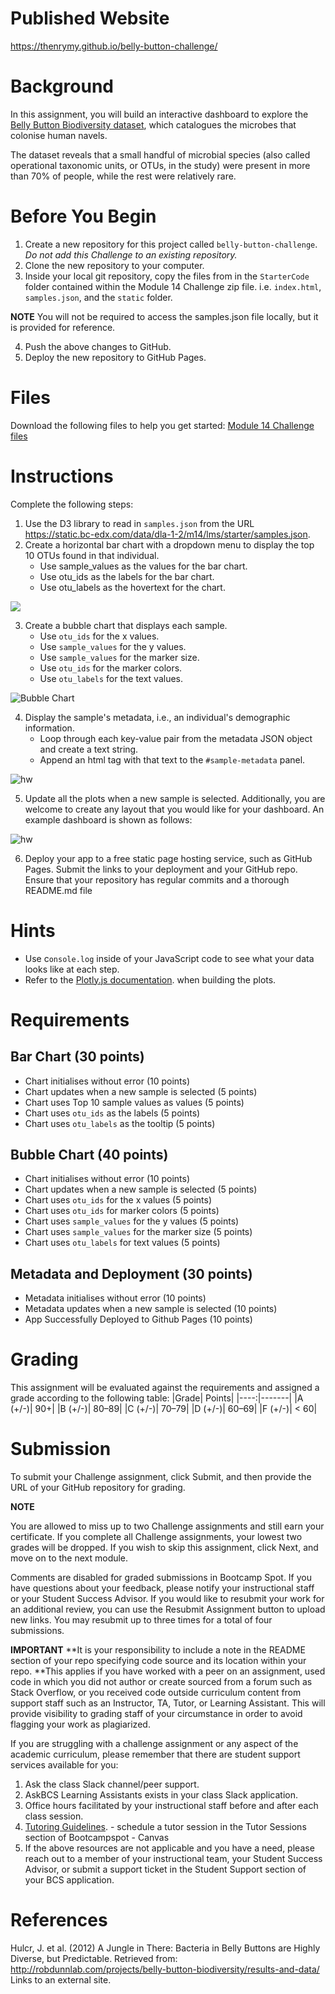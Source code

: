 # Published Website
https://thenrymy.github.io/belly-button-challenge/

# Background

In this assignment, you will build an interactive dashboard to explore the [Belly Button Biodiversity dataset](http://robdunnlab.com/projects/belly-button-biodiversity/), which catalogues the microbes that colonise human navels.

The dataset reveals that a small handful of microbial species (also called operational taxonomic units, or OTUs, in the study) were present in more than 70% of people, while the rest were relatively rare.

# Before You Begin

1. Create a new repository for this project called `belly-button-challenge`. _Do not add this Challenge to an existing repository._
2. Clone the new repository to your computer.
3. Inside your local git repository, copy the files from in the `StarterCode` folder contained within the Module 14 Challenge zip file. i.e. `index.html`, `samples.json`, and the `static` folder.

**NOTE**
You will not be required to access the samples.json file locally, but it is provided for reference.

4. Push the above changes to GitHub.
5. Deploy the new repository to GitHub Pages.

# Files

Download the following files to help you get started:
[Module 14 Challenge files](https://static.bc-edx.com/data/dla-1-2/m14/lms/starter/Starter_Code.zip)

# Instructions

Complete the following steps:

1. Use the D3 library to read in `samples.json` from the URL https://static.bc-edx.com/data/dla-1-2/m14/lms/starter/samples.json.
2. Create a horizontal bar chart with a dropdown menu to display the top 10 OTUs found in that individual.
   - Use sample_values as the values for the bar chart.
   - Use otu_ids as the labels for the bar chart.
   - Use otu_labels as the hovertext for the chart.

![](https://static.bc-edx.com/data/dla-1-2/m14/lms/img/hw01.jpg)

3. Create a bubble chart that displays each sample.
   - Use `otu_ids` for the x values.
   - Use `sample_values` for the y values.
   - Use `sample_values` for the marker size.
   - Use `otu_ids` for the marker colors.
   - Use `otu_labels` for the text values.

![Bubble Chart](https://static.bc-edx.com/data/dla-1-2/m14/lms/img/bubble_chart.jpg)

4. Display the sample's metadata, i.e., an individual's demographic information.
   - Loop through each key-value pair from the metadata JSON object and create a text string.
   - Append an html tag with that text to the `#sample-metadata` panel.

![hw](https://static.bc-edx.com/data/dla-1-2/m14/lms/img/hw03.jpg)

5. Update all the plots when a new sample is selected. Additionally, you are welcome to create any layout that you would like for your dashboard. An example dashboard is shown as follows:

![hw](https://static.bc-edx.com/data/dla-1-2/m14/lms/img/hw02.jpg)

6. Deploy your app to a free static page hosting service, such as GitHub Pages. Submit the links to your deployment and your GitHub repo. Ensure that your repository has regular commits and a thorough README.md file

# Hints

- Use c`onsole.log` inside of your JavaScript code to see what your data looks like at each step.
- Refer to the [Plotly.js documentation](https://plot.ly/javascript/). when building the plots.

# Requirements

## Bar Chart (30 points)

- Chart initialises without error (10 points)
- Chart updates when a new sample is selected (5 points)
- Chart uses Top 10 sample values as values (5 points)
- Chart uses `otu_ids` as the labels (5 points)
- Chart uses `otu_labels` as the tooltip (5 points)

## Bubble Chart (40 points)

- Chart initialises without error (10 points)
- Chart updates when a new sample is selected (5 points)
- Chart uses `otu_ids` for the x values (5 points)
- Chart uses `otu_ids` for marker colors (5 points)
- Chart uses `sample_values` for the y values (5 points)
- Chart uses `sample_values` for the marker size (5 points)
- Chart uses `otu_labels` for text values (5 points)

## Metadata and Deployment (30 points)

- Metadata initialises without error (10 points)
- Metadata updates when a new sample is selected (10 points)
- App Successfully Deployed to Github Pages (10 points)

# Grading

This assignment will be evaluated against the requirements and assigned a grade according to the following table:
|Grade| Points|
|----:|-------|
|A (+/-)| 90+|
|B (+/-)| 80–89|
|C (+/-)| 70–79|
|D (+/-)| 60–69|
|F (+/-)| < 60|

# Submission

To submit your Challenge assignment, click Submit, and then provide the URL of your GitHub repository for grading.

**NOTE**

You are allowed to miss up to two Challenge assignments and still earn your certificate. If you complete all Challenge assignments, your lowest two grades will be dropped. If you wish to skip this assignment, click Next, and move on to the next module.

Comments are disabled for graded submissions in Bootcamp Spot. If you have questions about your feedback, please notify your instructional staff or your Student Success Advisor. If you would like to resubmit your work for an additional review, you can use the Resubmit Assignment button to upload new links. You may resubmit up to three times for a total of four submissions.

**IMPORTANT**
**It is your responsibility to include a note in the README section of your repo specifying code source and its location within your repo. **This applies if you have worked with a peer on an assignment, used code in which you did not author or create sourced from a forum such as Stack Overflow, or you received code outside curriculum content from support staff such as an Instructor, TA, Tutor, or Learning Assistant. This will provide visibility to grading staff of your circumstance in order to avoid flagging your work as plagiarized.

If you are struggling with a challenge assignment or any aspect of the academic curriculum, please remember that there are student support services available for you:

1. Ask the class Slack channel/peer support.
2. AskBCS Learning Assistants exists in your class Slack application.
3. Office hours facilitated by your instructional staff before and after each class session.
4. [Tutoring Guidelines](https://docs.google.com/document/d/1hTldEfWhX21B_Vz9ZentkPeziu4pPfnwiZbwQB27E90/edit?usp=sharing). - schedule a tutor session in the Tutor Sessions section of Bootcampspot - Canvas
5. If the above resources are not applicable and you have a need, please reach out to a member of your instructional team, your Student Success Advisor, or submit a support ticket in the Student Support section of your BCS application.

# References

Hulcr, J. et al. (2012) A Jungle in There: Bacteria in Belly Buttons are Highly Diverse, but Predictable. Retrieved from: http://robdunnlab.com/projects/belly-button-biodiversity/results-and-data/ Links to an external site.
